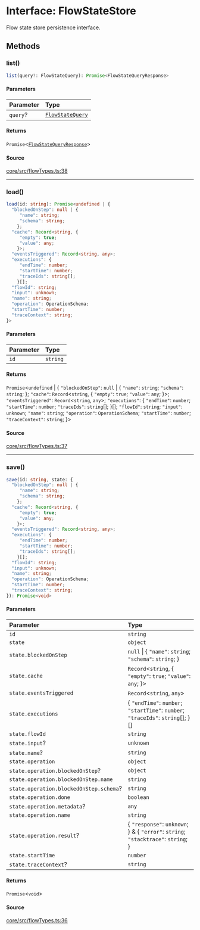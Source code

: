 # Interface: FlowStateStore

Flow state store persistence interface.

## Methods

### list()

```ts
list(query?: FlowStateQuery): Promise<FlowStateQueryResponse>
```

#### Parameters

| Parameter | Type |
| :------ | :------ |
| `query`? | [`FlowStateQuery`](FlowStateQuery.md) |

#### Returns

`Promise`\<[`FlowStateQueryResponse`](FlowStateQueryResponse.md)\>

#### Source

[core/src/flowTypes.ts:38](https://github.com/firebase/genkit/blob/9cb10ef63dd6659f1a31ffd2367b7efa8acc10e5/js/core/src/flowTypes.ts#L38)

***

### load()

```ts
load(id: string): Promise<undefined | {
  "blockedOnStep": null | {
     "name": string;
     "schema": string;
    };
  "cache": Record<string, {
     "empty": true;
     "value": any;
    }>;
  "eventsTriggered": Record<string, any>;
  "executions": {
     "endTime": number;
     "startTime": number;
     "traceIds": string[];
    }[];
  "flowId": string;
  "input": unknown;
  "name": string;
  "operation": OperationSchema;
  "startTime": number;
  "traceContext": string;
}>
```

#### Parameters

| Parameter | Type |
| :------ | :------ |
| `id` | `string` |

#### Returns

`Promise`\<`undefined` \| \{
  `"blockedOnStep"`: `null` \| \{
     `"name"`: `string`;
     `"schema"`: `string`;
    \};
  `"cache"`: `Record`\<`string`, \{
     `"empty"`: `true`;
     `"value"`: `any`;
    \}\>;
  `"eventsTriggered"`: `Record`\<`string`, `any`\>;
  `"executions"`: \{
     `"endTime"`: `number`;
     `"startTime"`: `number`;
     `"traceIds"`: `string`[];
    \}[];
  `"flowId"`: `string`;
  `"input"`: `unknown`;
  `"name"`: `string`;
  `"operation"`: `OperationSchema`;
  `"startTime"`: `number`;
  `"traceContext"`: `string`;
 \}\>

#### Source

[core/src/flowTypes.ts:37](https://github.com/firebase/genkit/blob/9cb10ef63dd6659f1a31ffd2367b7efa8acc10e5/js/core/src/flowTypes.ts#L37)

***

### save()

```ts
save(id: string, state: {
  "blockedOnStep": null | {
     "name": string;
     "schema": string;
    };
  "cache": Record<string, {
     "empty": true;
     "value": any;
    }>;
  "eventsTriggered": Record<string, any>;
  "executions": {
     "endTime": number;
     "startTime": number;
     "traceIds": string[];
    }[];
  "flowId": string;
  "input": unknown;
  "name": string;
  "operation": OperationSchema;
  "startTime": number;
  "traceContext": string;
}): Promise<void>
```

#### Parameters

| Parameter | Type |
| :------ | :------ |
| `id` | `string` |
| `state` | `object` |
| `state.blockedOnStep` | `null` \| \{ `"name"`: `string`; `"schema"`: `string`; \} |
| `state.cache` | `Record`\<`string`, \{ `"empty"`: `true`; `"value"`: `any`; \}\> |
| `state.eventsTriggered` | `Record`\<`string`, `any`\> |
| `state.executions` | \{ `"endTime"`: `number`; `"startTime"`: `number`; `"traceIds"`: `string`[]; \}[] |
| `state.flowId` | `string` |
| `state.input`? | `unknown` |
| `state.name`? | `string` |
| `state.operation` | `object` |
| `state.operation.blockedOnStep`? | `object` |
| `state.operation.blockedOnStep.name` | `string` |
| `state.operation.blockedOnStep.schema`? | `string` |
| `state.operation.done` | `boolean` |
| `state.operation.metadata`? | `any` |
| `state.operation.name` | `string` |
| `state.operation.result`? | \{ `"response"`: `unknown`; \} & \{ `"error"`: `string`; `"stacktrace"`: `string`; \} |
| `state.startTime` | `number` |
| `state.traceContext`? | `string` |

#### Returns

`Promise`\<`void`\>

#### Source

[core/src/flowTypes.ts:36](https://github.com/firebase/genkit/blob/9cb10ef63dd6659f1a31ffd2367b7efa8acc10e5/js/core/src/flowTypes.ts#L36)
